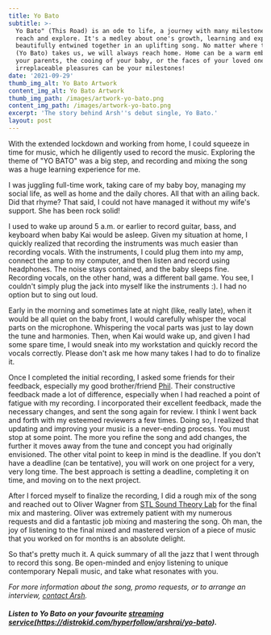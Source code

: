 ```yaml
---
title: Yo Bato
subtitle: >-
  Yo Bato" (This Road) is an ode to life, a journey with many milestones to
  reach and explore. It's a medley about one's growth, learning and experiences,
  beautifully entwined together in an uplifting song. No matter where the road
  (Yo Bato) takes us, we will always reach home. Home can be a warm embrace of
  your parents, the cooing of your baby, or the faces of your loved ones—these
  irreplaceable pleasures can be your milestones!
date: '2021-09-29'
thumb_img_alt: Yo Bato Artwork
content_img_alt: Yo Bato Artwork
thumb_img_path: /images/artwork-yo-bato.png
content_img_path: /images/artwork-yo-bato.png
excerpt: 'The story behind Arsh''s debut single, Yo Bato.'
layout: post
---
```

With the extended lockdown and working from home, I could squeeze in time for music, which he diligently used to record the music. Exploring the theme of "YO BATO" was a big step, and recording and mixing the song was a huge learning experience for me. 

I was juggling full-time work, taking care of my baby boy, managing my social life, as well as home and the daily chores. All that with an ailing back. Did that rhyme? That said, I could not have managed it without my wife's support. She has been rock solid!

I used to wake up around 5 a.m. or earlier to record guitar, bass, and keyboard when baby Kai would be asleep. Given my situation at home, I quickly realized that recording the instruments was much easier than recording vocals. With the instruments, I could plug them into my amp, connect the amp to my computer, and then listen and record using headphones. The noise stays contained, and the baby sleeps fine. Recording vocals, on the other hand, was a different ball game. You see, I couldn't simply plug the jack into myself like the instruments :). I had no option but to sing out loud. 

Early in the morning and sometimes late at night (like, really late), when it would be all quiet on the baby front, I would carefully whisper the vocal parts on the microphone. Whispering the vocal parts was just to lay down the tune and harmonies.  Then, when Kai would wake up, and given I had some spare time, I would sneak into my workstation and quickly record the vocals correctly. Please don't ask me how many takes I had to do to finalize it.

Once I completed the initial recording, I asked some friends for their feedback, especially my good brother/friend <a href="https://www.instagram.com/philraiz/" target="_blank">Phil</a>. Their constructive feedback made a lot of difference, especially when I had reached a point of fatigue with my recording. I incorporated their excellent feedback, made the necessary changes, and sent the song again for review. I think I went back and forth with my esteemed reviewers a few times. Doing so, I realized that updating and improving your music is a never-ending process. You must stop at some point. The more you refine the song and add changes, the further it moves away from the tune and concept you had originally envisioned.  The other vital point to keep in mind is the deadline. If you don't have a deadline (can be tentative), you will work on one project for a very, very long time. The best approach is setting a deadline, completing it on time, and moving on to the next project.

After I forced myself to finalize the recording, I did a rough mix of the song and reached out to Oliver Wagner from <a href="https://www.facebook.com/soundtheorylab/" target="blank">STL Sound Theory Lab</a> for the final mix and mastering. Oliver was extremely patient with my numerous requests and did a fantastic job mixing and mastering the song. Oh man, the joy of listening to the final mixed and mastered version of a piece of music that you worked on for months is an absolute delight.

So that's pretty much it. A quick summary of all the jazz that I went through to record this song. Be open-minded and enjoy listening to unique contemporary Nepali music, and take what resonates with you.

*For more information about the song, promo requests, or to arrange an interview, *[*contact Arsh*](/contact)*.*

##### Listen to Yo Bato on your favourite <a href="">streaming service(https://distrokid.com/hyperfollow/arshrai/yo-bato)</a>.
